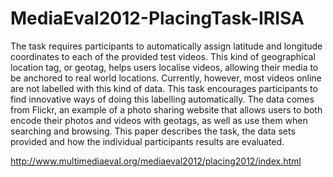 MediaEval2012-PlacingTask-IRISA
===============================

The task requires participants to automatically assign latitude and longitude coordinates to each of the provided test videos. This kind of geographical location tag, or geotag, helps users localise videos, allowing their media to be anchored to real world locations. Currently, however, most videos online are not labelled with this kind of data. This task encourages participants to find innovative ways of doing this labelling automatically. The data comes from Flickr, an example of a photo sharing website that allows users to both encode their photos and videos with geotags, as well as use them when searching and browsing. This paper describes the task, the data sets provided and how the individual participants results are evaluated.

http://www.multimediaeval.org/mediaeval2012/placing2012/index.html